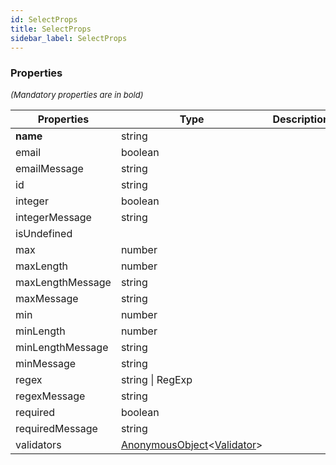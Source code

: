 ```yaml
---
id: SelectProps
title: SelectProps
sidebar_label: SelectProps
---
```




### Properties

<font size="2"><i>(Mandatory properties are in bold)</i></font>

| Properties | Type | Description |
| --------- | ---- | ----------- |
| **name** | string |  |
| email | boolean |  |
| emailMessage | string |  |
| id | string |  |
| integer | boolean |  |
| integerMessage | string |  |
| isUndefined |  |  |
| max | number |  |
| maxLength | number |  |
| maxLengthMessage | string |  |
| maxMessage | string |  |
| min | number |  |
| minLength | number |  |
| minLengthMessage | string |  |
| minMessage | string |  |
| regex | string \| RegExp |  |
| regexMessage | string |  |
| required | boolean |  |
| requiredMessage | string |  |
| validators | [AnonymousObject](/framework-api/interfaces/AnonymousObject.md)<[Validator](/framework-api/types/Validator.md)\> |  |
